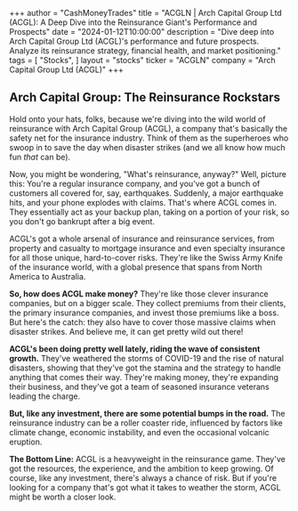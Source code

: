 +++
author = "CashMoneyTrades"
title = "ACGLN |  Arch Capital Group Ltd (ACGL): A Deep Dive into the Reinsurance Giant's Performance and Prospects"
date = "2024-01-12T10:00:00"
description = "Dive deep into Arch Capital Group Ltd (ACGL)'s performance and future prospects. Analyze its reinsurance strategy, financial health, and market positioning."
tags = [
"Stocks",
]
layout = "stocks"
ticker = "ACGLN"
company = "Arch Capital Group Ltd (ACGL)"
+++
        


##  Arch Capital Group: The Reinsurance Rockstars 

Hold onto your hats, folks, because we're diving into the wild world of reinsurance with Arch Capital Group (ACGL), a company that's basically the safety net for the insurance industry. Think of them as the superheroes who swoop in to save the day when disaster strikes (and we all know how much fun *that* can be). 

Now, you might be wondering, "What's reinsurance, anyway?" Well, picture this: You're a regular insurance company, and you've got a bunch of customers all covered for, say, earthquakes. Suddenly, a major earthquake hits, and your phone explodes with claims.  That's where ACGL comes in. They essentially act as your backup plan, taking on a portion of your risk, so you don't go bankrupt after a big event. 

ACGL's got a whole arsenal of insurance and reinsurance services, from property and casualty to mortgage insurance and even specialty insurance for all those unique, hard-to-cover risks. They're like the Swiss Army Knife of the insurance world, with a global presence that spans from North America to Australia. 

**So, how does ACGL make money?**  They're like those clever insurance companies, but on a bigger scale. They collect premiums from their clients, the primary insurance companies, and invest those premiums like a boss.  But here's the catch:  they also have to cover those massive claims when disaster strikes. And believe me, it can get pretty wild out there! 

**ACGL's been doing pretty well lately, riding the wave of consistent growth.** They've weathered the storms of COVID-19 and the rise of natural disasters, showing that they've got the stamina and the strategy to handle anything that comes their way.  They're making money, they're expanding their business, and they've got a team of seasoned insurance veterans leading the charge. 

**But, like any investment, there are some potential bumps in the road.**  The reinsurance industry can be a roller coaster ride, influenced by factors like climate change, economic instability, and even the occasional volcanic eruption.  

**The Bottom Line:** ACGL is a heavyweight in the reinsurance game. They've got the resources, the experience, and the ambition to keep growing.  Of course, like any investment, there's always a chance of risk. But if you're looking for a company that's got what it takes to weather the storm, ACGL might be worth a closer look. 

        